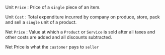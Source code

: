 Unit `Price` : Price of a `single` piece of an item.

Unit `Cost` : Total expenditure incurred by company on produce, store, pack and sell a `single` unit of a product.

Net `Price` : Value at which a `Product` or `Service` is sold after all taxes and other costs are added and all discounts subtracted.

Net Price is what the `customer` pays to `seller`
